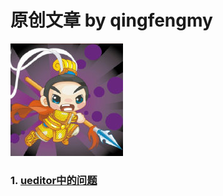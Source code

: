 # 原创文章 by qingfengmy
![image](https://github.com/qingfengmy/blogs/raw/master/sources/favicon.png)
### 1. [ueditor中的问题](https://github.com/qingfengmy/blogs/blob/master/articles/20170920_ueditor%E4%B8%AD%E7%9A%84%E9%97%AE%E9%A2%98%E8%AE%B0%E5%BD%95.markdown)
